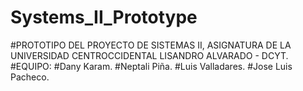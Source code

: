 # Systems_II_Prototype
#PROTOTIPO DEL PROYECTO DE SISTEMAS II, ASIGNATURA DE LA UNIVERSIDAD CENTROCCIDENTAL LISANDRO ALVARADO - DCYT.
#EQUIPO:
#Dany Karam.
#Neptali Piña.
#Luis Valladares.
#Jose Luis Pacheco.
